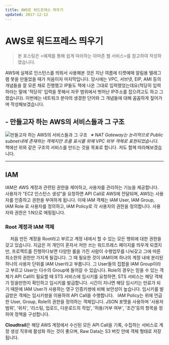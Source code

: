 ```yaml
---
title: AWS로 워드프레스 띄우기
updated: 2017-12-12
---
```


# AWS로 워드프레스 띄우기

> 본 포스팅은 <예제를 통해 쉽게 따라하는 아마존 웹 서비스>를 참고하여 작성하였습니다.

AWS에 실제로 인스턴스를 띄워서 사용해본 것은 지난 여름에 티켓예매 알림용 텔레그램 봇을 만들었을 때가 처음이자 마지막입니다. 당시에는 VPC, 서브넷, EIP, AMI 등의 개념들을 잘 모른 채로 진행했고 IP들도 책에 나온 그대로 입력했었는데요(적당히 입력하라는 말에 '적당히' 입력을 못해서 자꾸 범위에서 벗어난 IP주소를 잡으려고도 하고 그랬습니다). 이번에는 네트워크 분야의 생경한 단어와 그 개념들에 대해 꼼꼼하게 짚어가며 작성해보겠습니다.    

## - 만들고자 하는 AWS의 서비스들과 그 구조

![만들고자 하는 AWS의 서비스들과 그 구조](https://uselesscarrot.github.io/assets/aws-noob-arch.png)   
*※ NAT Gateway는 논리적으로 Public subnet내에 존재하는 객체지만 흐름 표시를 위해 VPC 외부 객체로 표현되었습니다.*   
책에선 위와 같은 구조의 서비스를 만드는 것을 목표로 합니다. 저도 함께 따라해보겠습니다.

---


## IAM
   
IAM은 AWS 계정과 관련된 권한을 제어하고, 사용자를 관리하는 기능을 제공합니다.   
사용자가 "EC2 인스턴스 생성"을 요청하면 API Call로 AWS에 전달되며, AWS는 사용자를 인증하고 권한을 부여하게 됩니다. 이때 IAM 객체는 IAM User, IAM Group, IAM Role 로 사용자를 정의하고, IAM Policy로 각 사용자의 권한을 정의합니다. 사용자와 권한은 1:N으로 매핑됩니다.   

### Root 계정과 IAM 객체
   
처음 만든 계정을 Root라고 부르고 계정 내에서 할 수 있는 모든 행위에 대한 권한을 갖고 있습니다. 지금은 저 개인이 혼자서 저만 쓰는 워드프레스 페이지를 띄우게 되겠지만, 프로젝트를 진행하다보면 다양한 롤을 가진 사람이 수행업무를 나눠갖고 그에 따른 최소한의 권한만 가지게 될겁니다. 그 때 필요한 것이 IAM이며 하나의 계정 내에 분리된 하나의 사용자 단위를 IAM User라고 부릅니다. 그 User들의 집합을 IAM Group이라고 부르고 User는 다수의 Group에 들어갈 수 있습니다. Role의 경우는 믿을 수 있는 객체가 API Call이 필요할 때 STS 서비스에 임시키를 요청하면, STS 서비스는 해당 객체가 믿을만한지 확인하고 임시키를 발급합니다. 시간이 지나면 해당 임시키는 만료가 되기 때문에 IAM User가 사용하는 영구 인증키쌍에 비해 보안성이 높습니다. 임시키를 발급받은 객체는 임시키쌍을 이용하여 API Call을 수행합니다.   
IAM Policy는 위에 언급한 User, Group, Role의 권한을 정의하는 객체입니다. JSON 포맷을 사용하며 '사용자 범위', '위치', '리스팅, 업로드, 다운로드의 작업', '허용/거부 여부', '조건'등의 항목을 정하여 정책을 구성합니다.  
   
**Cloudtrail**은 해당 AWS 계정에서 수신된 모든 API Call을 기록, 수집하는 서비스로 계정 생성 직후에 활성화 하는 것이 좋으며, Raw Data는 S3 버킷 안에 객체 형태로 저장 됩니다. 


